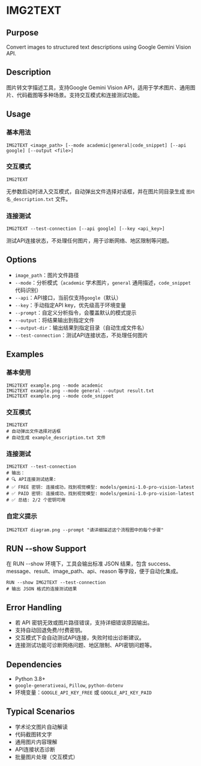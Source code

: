 # IMG2TEXT

## Purpose
Convert images to structured text descriptions using Google Gemini Vision API.

## Description
图片转文字描述工具，支持Google Gemini Vision API，适用于学术图片、通用图片、代码截图等多种场景。支持交互模式和连接测试功能。

## Usage

### 基本用法
```
IMG2TEXT <image_path> [--mode academic|general|code_snippet] [--api google] [--output <file>]
```

### 交互模式
```
IMG2TEXT
```
无参数启动时进入交互模式，自动弹出文件选择对话框，并在图片同目录生成 `图片名_description.txt` 文件。

### 连接测试
```
IMG2TEXT --test-connection [--api google] [--key <api_key>]
```
测试API连接状态，不处理任何图片，用于诊断网络、地区限制等问题。

## Options
- `image_path`：图片文件路径
- `--mode`：分析模式（`academic` 学术图片，`general` 通用描述，`code_snippet` 代码识别）
- `--api`：API接口，当前仅支持`google`（默认）
- `--key`：手动指定API key，优先级高于环境变量
- `--prompt`：自定义分析指令，会覆盖默认的模式提示
- `--output`：将结果输出到指定文件
- `--output-dir`：输出结果到指定目录（自动生成文件名）
- `--test-connection`：测试API连接状态，不处理任何图片

## Examples

### 基本使用
```
IMG2TEXT example.png --mode academic
IMG2TEXT example.png --mode general --output result.txt
IMG2TEXT example.png --mode code_snippet
```

### 交互模式
```
IMG2TEXT
# 自动弹出文件选择对话框
# 自动生成 example_description.txt 文件
```

### 连接测试
```
IMG2TEXT --test-connection
# 输出：
# 🔍 API连接测试结果:
# ✅ FREE 密钥: 连接成功，找到视觉模型: models/gemini-1.0-pro-vision-latest
# ✅ PAID 密钥: 连接成功，找到视觉模型: models/gemini-1.0-pro-vision-latest
# ✅ 总结: 2/2 个密钥可用
```

### 自定义提示
```
IMG2TEXT diagram.png --prompt "请详细描述这个流程图中的每个步骤"
```

## RUN --show Support
在 RUN --show 环境下，工具会输出标准 JSON 结果，包含 success、message、result、image_path、api、reason 等字段，便于自动化集成。

```
RUN --show IMG2TEXT --test-connection
# 输出 JSON 格式的连接测试结果
```

## Error Handling
- 若 API 密钥无效或图片路径错误，支持详细错误原因输出。
- 支持自动回退免费/付费密钥。
- 交互模式下会自动测试API连接，失败时给出诊断建议。
- 连接测试功能可诊断网络问题、地区限制、API密钥问题等。

## Dependencies
- Python 3.8+
- `google-generativeai`, `Pillow`, `python-dotenv`
- 环境变量：`GOOGLE_API_KEY_FREE` 或 `GOOGLE_API_KEY_PAID`

## Typical Scenarios
- 学术论文图片自动解读
- 代码截图转文字
- 通用图片内容理解
- API连接状态诊断
- 批量图片处理（交互模式） 
